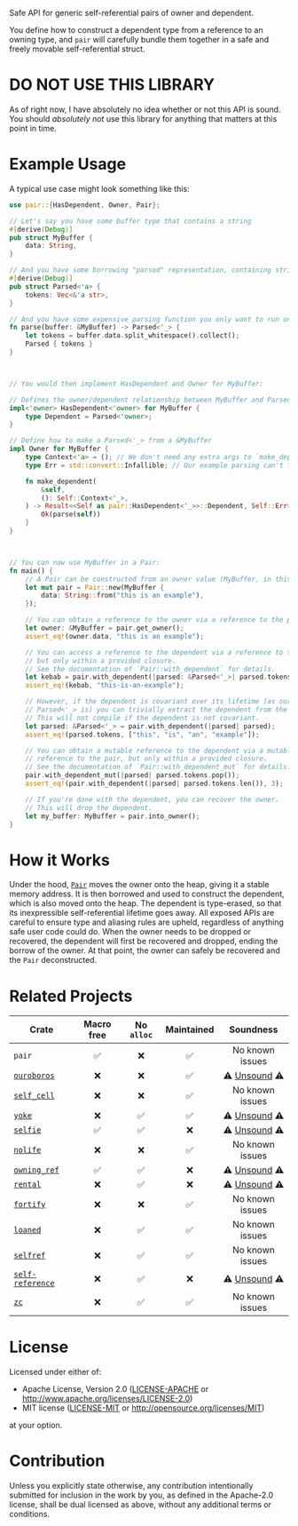 Safe API for generic self-referential pairs of owner and dependent.

You define how to construct a dependent type from a reference to an owning type,
and `pair` will carefully bundle them together in a safe and freely movable
self-referential struct.

# DO NOT USE THIS LIBRARY

As of right now, I have absolutely no idea whether or not this API is sound. You
should *absolutely not* use this library for anything that matters at this point
in time.

# Example Usage

A typical use case might look something like this:
```rust
use pair::{HasDependent, Owner, Pair};

// Let's say you have some buffer type that contains a string
#[derive(Debug)]
pub struct MyBuffer {
    data: String,
}

// And you have some borrowing "parsed" representation, containing string slices
#[derive(Debug)]
pub struct Parsed<'a> {
    tokens: Vec<&'a str>,
}

// And you have some expensive parsing function you only want to run once
fn parse(buffer: &MyBuffer) -> Parsed<'_> {
    let tokens = buffer.data.split_whitespace().collect();
    Parsed { tokens }
}



// You would then implement HasDependent and Owner for MyBuffer:

// Defines the owner/dependent relationship between MyBuffer and Parsed<'_>
impl<'owner> HasDependent<'owner> for MyBuffer {
    type Dependent = Parsed<'owner>;
}

// Define how to make a Parsed<'_> from a &MyBuffer
impl Owner for MyBuffer {
    type Context<'a> = (); // We don't need any extra args to `make_dependent`
    type Err = std::convert::Infallible; // Our example parsing can't fail

    fn make_dependent(
        &self,
        (): Self::Context<'_>,
    ) -> Result<<Self as pair::HasDependent<'_>>::Dependent, Self::Err> {
        Ok(parse(self))
    }
}



// You can now use MyBuffer in a Pair:
fn main() {
    // A Pair can be constructed from an owner value (MyBuffer, in this example)
    let mut pair = Pair::new(MyBuffer {
        data: String::from("this is an example"),
    });

    // You can obtain a reference to the owner via a reference to the pair
    let owner: &MyBuffer = pair.get_owner();
    assert_eq!(owner.data, "this is an example");

    // You can access a reference to the dependent via a reference to the pair,
    // but only within a provided closure.
    // See the documentation of `Pair::with_dependent` for details.
    let kebab = pair.with_dependent(|parsed: &Parsed<'_>| parsed.tokens.join("-"));
    assert_eq!(kebab, "this-is-an-example");

    // However, if the dependent is covariant over its lifetime (as our example
    // Parsed<'_> is) you can trivially extract the dependent from the closure.
    // This will not compile if the dependent is not covariant.
    let parsed: &Parsed<'_> = pair.with_dependent(|parsed| parsed);
    assert_eq!(parsed.tokens, ["this", "is", "an", "example"]);

    // You can obtain a mutable reference to the dependent via a mutable
    // reference to the pair, but only within a provided closure.
    // See the documentation of `Pair::with_dependent_mut` for details.
    pair.with_dependent_mut(|parsed| parsed.tokens.pop());
    assert_eq!(pair.with_dependent(|parsed| parsed.tokens.len()), 3);

    // If you're done with the dependent, you can recover the owner.
    // This will drop the dependent.
    let my_buffer: MyBuffer = pair.into_owner();
}
```

# How it Works

Under the hood, [`Pair`] moves the owner onto the heap, giving it a stable
memory address. It is then borrowed and used to construct the dependent, which
is also moved onto the heap. The dependent is type-erased, so that its
inexpressible self-referential lifetime goes away. All exposed APIs are careful
to ensure type and aliasing rules are upheld, regardless of anything safe user
code could do. When the owner needs to be dropped or recovered, the dependent
will first be recovered and dropped, ending the borrow of the owner. At that
point, the owner can safely be recovered and the `Pair` deconstructed.

# Related Projects

| Crate | Macro free | No `alloc` | Maintained | Soundness |
| ----- | :--------: | :-------------: | :--------: | :-------: |
| `pair` | ✅ | ❌ | ✅ | No known issues |
| [`ouroboros`](https://crates.io/crates/ouroboros) | ❌ | ❌ | ✅ | ⚠️ [Unsound](https://github.com/someguynamedjosh/ouroboros/issues/122) ⚠️ |
| [`self_cell`](https://crates.io/crates/self_cell) | ❌ | ❌ | ✅ | No known issues |
| [`yoke`](https://crates.io/crates/yoke) | ❌ | ✅ | ✅ | ⚠️ [Unsound](https://github.com/unicode-org/icu4x/issues/2095) ⚠️ |
| [`selfie`](https://crates.io/crates/selfie) | ✅ | ✅ | ❌ | ⚠️ [Unsound](https://github.com/prokopyl/selfie?tab=readme-ov-file#abandoned-this-crate-is-unsound-and-no-longer-maintained_) ⚠️ |
| [`nolife`](https://crates.io/crates/nolife) | ❌ | ❌ | ✅ | No known issues |
| [`owning_ref`](https://crates.io/crates/owning_ref) | ✅ | ✅ | ❌ | ⚠️ [Unsound](https://github.com/Kimundi/owning-ref-rs/issues/77) ⚠️ |
| [`rental`](https://crates.io/crates/rental) | ❌ | ✅ | ❌ | ⚠️ [Unsound](https://github.com/Voultapher/self_cell?tab=readme-ov-file#related-projects) ⚠️ |
| [`fortify`](https://crates.io/crates/fortify) | ❌ | ❌ | ✅ | No known issues |
| [`loaned`](https://crates.io/crates/loaned) | ❌ | ✅ | ✅ | No known issues |
| [`selfref`](https://crates.io/crates/selfref) | ❌ | ✅ | ✅ | No known issues |
| [`self-reference`](https://crates.io/crates/self-reference) | ❌ | ✅ | ❌ | ⚠️ [Unsound](https://github.com/ArtBlnd/self-reference/issues/1) ⚠️ |
| [`zc`](https://crates.io/crates/zc) | ❌ | ✅ | ✅ | No known issues |

# License

Licensed under either of:

- Apache License, Version 2.0 ([LICENSE-APACHE](LICENSE-APACHE) or
  <http://www.apache.org/licenses/LICENSE-2.0>)
- MIT license ([LICENSE-MIT](LICENSE-MIT) or
  <http://opensource.org/licenses/MIT>)

at your option.

# Contribution

Unless you explicitly state otherwise, any contribution intentionally submitted
for inclusion in the work by you, as defined in the Apache-2.0 license, shall be
dual licensed as above, without any additional terms or conditions.

<!--
docs.rs documentation links for rendered markdown (ex, on GitHub)
These are overridden when include_str!(..)'d in lib.rs
-->
<!-- ON_RELEASE: the below link(s) should be updated, and this comment removed -->
[`Pair`]: https://docs.rs/pair/__CRATE_VERSION_HERE__/pair/struct.Pair.html
